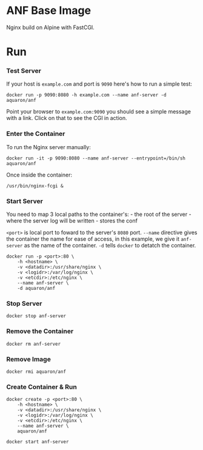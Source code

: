 # ANF Base Image

Nginx build on Alpine with FastCGI.

# Run

### Test Server

If your host is `example.com` and port is `9090` here's how to run a simple test:

    docker run -p 9090:8080 -h example.com --name anf-server -d aquaron/anf

Point your browser to `example.com:9090` you should see a simple message with a link.
Click on that to see the CGI in action.

### Enter the Container

To run the Nginx server manually:

    docker run -it -p 9090:8080 --name anf-server --entrypoint=/bin/sh aquaron/anf

Once inside the container:

    /usr/bin/nginx-fcgi &


### Start Server

You need to map 3 local paths to the container's:
    <datadir>  - the root of the server
    <logdir>   - where the server log will be written 
    <etcdir>   - stores the conf

`<port>` is local port to foward to the server's `8080` port.
`--name` directive gives the container the name for ease of access, in this example,
we give it `anf-server` as the name of the container.
`-d` tells `docker` to detatch the container.

    docker run -p <port>:80 \
        -h <hostname> \
        -v <datadir>:/usr/share/nginx \
        -v <logidr>:/var/log/nginx \
        -v <etcdir>:/etc/nginx \
        --name anf-server \
        -d aquaron/anf

### Stop Server

    docker stop anf-server

### Remove the Container

    docker rm anf-server

### Remove Image

    docker rmi aquaron/anf
    

### Create Container & Run

    docker create -p <port>:80 \
        -h <hostname> \
        -v <datadir>:/usr/share/nginx \
        -v <logidr>:/var/log/nginx \
        -v <etcdir>:/etc/nginx \
        --name anf-server \
        aquaron/anf

    docker start anf-server

